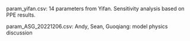 param_yifan.csv: 14 parameters from Yifan. Sensitivity analysis based on PPE results.

param_ASG_20221206.csv: Andy, Sean, Guoqiang: model physics discussion

